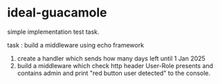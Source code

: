 # ideal-guacamole
simple implementation test task.

task : build a middleware using echo framework

1. create a handler which sends how many days left until 1 Jan 2025
2. build a middleware which check http header User-Role presents and contains admin and print "red button user detected" to the console.

